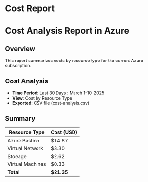 # Cost Report

# Cost Analysis Report in Azure

## Overview
This report summarizes costs by resource type for the current Azure subscription.

## Cost Analysis
- **Time Period**: Last 30 Days : March 1-10, 2025
- **View**: Cost by Resource Type
- **Exported**: CSV file (cost-analysis.csv)

## Summary
| Resource Type      | Cost (USD) |
|--------------------|------------|
| Azure Bastion      | $14.67     |
| Virtual Network    | $3.30      |
| Stoeage            | $2.62      |
| Virtual Machines   | $0.33      |
| **Total**          | **$21.35** |


